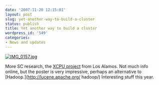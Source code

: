 ```yaml
---
date: '2007-11-20 12:15:01'
layout: post
slug: yet-another-way-to-build-a-cluster
status: publish
title: Yet another way to build a cluster
wordpress_id: '549'
categories:
- News and updates
---
```


[![IMG_0157.jpg](http://www.phfactor.net/wp/wp-photos/thumb.20071120-111500-1.jpg)](http://www.phfactor.net/wp/wp-photos/20071120-111500-1.jpg)


 More SC research, the [XCPU project](http://xcpu.org/) from   Los Alamos. Not much info online, but the poster is very impressive,   perhaps an alternative to [Hadoop.](http://lucene.apache.org/  hadoop/) Interesting stuff this year.




